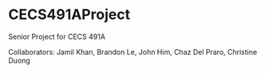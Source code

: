 # CECS491AProject
Senior Project for CECS 491A

Collaborators: Jamil Khan, Brandon Le, John Him, Chaz Del Praro, Christine Duong
